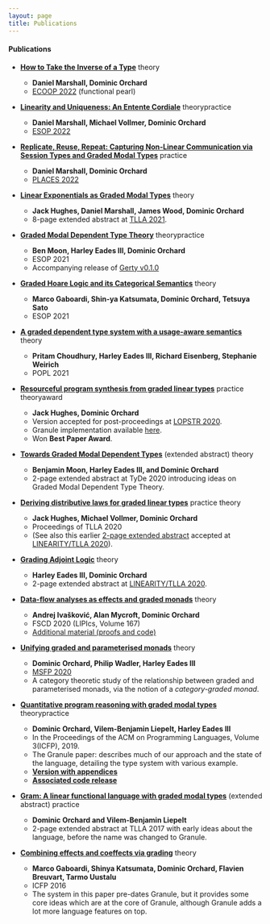 ```yaml
---
layout: page
title: Publications
---
```


#### Publications

* [__How to Take the Inverse of a Type__](http://granule-project.github.io/papers/ecoop22-paper.pdf) <span class="theory">theory</span>
  - __Daniel Marshall, Dominic Orchard__
  - [ECOOP 2022](https://2022.ecoop.org) (functional pearl)

* [__Linearity and Uniqueness: An Entente Cordiale__](https://link.springer.com/chapter/10.1007/978-3-030-99336-8_13) <span class="theory">theory</span><span class="practice">practice</span>
  - __Daniel Marshall, Michael Vollmer, Dominic Orchard__
  - [ESOP 2022](https://etaps.org/2022/esop)

* [__Replicate, Reuse, Repeat: Capturing Non-Linear Communication via Session Types and Graded Modal Types__](https://arxiv.org/abs/2203.12875) <span class="practice">practice</span>
  - __Daniel Marshall, Dominic Orchard__
  - [PLACES 2022](https://places-workshop.github.io/)

* [__Linear Exponentials as Graded Modal Types__](https://hal-lirmm.ccsd.cnrs.fr/TLLA2021/lirmm-03271465) <span class="theory">theory</span>
  - __Jack Hughes, Daniel Marshall, James Wood, Dominic Orchard__
  - 8-page extended abstract at [TLLA 2021](https://lipn.univ-paris13.fr/TLLA/2021/).

* [__Graded Modal Dependent Type Theory__](https://link.springer.com/chapter/10.1007/978-3-030-72019-3_17) <span class="theory">theory</span><span class="practice">practice</span>
  - __Ben Moon, Harley Eades III, Dominic Orchard__
  - ESOP 2021
  - Accompanying release of [Gerty v0.1.0](https://github.com/granule-project/gerty/releases/tag/v0.1.0)

* [__Graded Hoare Logic and its Categorical Semantics__](https://link.springer.com/chapter/10.1007/978-3-030-72019-3_9) <span class="theory">theory</span>
  - __Marco Gaboardi, Shin-ya Katsumata, Dominic Orchard, Tetsuya  Sato__
  - ESOP 2021

* [__A graded dependent type system with a usage-aware semantics__](https://dl.acm.org/doi/10.1145/3434331) <span class="theory">theory</span>
  - __Pritam Choudhury, Harley Eades III, Richard Eisenberg, Stephanie Weirich__
  - POPL 2021

* [__Resourceful program synthesis from graded linear types__](https://link.springer.com/content/pdf/10.1007/978-3-030-68446-4_8.pdf)  <span class="practice">practice</span> <span class="theory">theory</span><span class="award">award</span>
  - __Jack Hughes, Dominic Orchard__
  - Version accepted for post-proceedings at [LOPSTR 2020](https://nms.kcl.ac.uk/maribel.fernandez/LOPSTR2020/).
  - Granule implementation available [here](https://github.com/granule-project/granule/releases/tag/v0.7.8.0).
  - Won __Best Paper Award__.

*  [__Towards Graded Modal Dependent Types__](papers/towards-graded-modal-dependent-types.pdf) (extended abstract) <span class="theory">theory</span>
   - __Benjamin Moon, Harley Eades III, and Dominic Orchard__
   - 2-page extended abstract at TyDe 2020 introducing ideas on Graded Modal Dependent Type Theory.

* [__Deriving distributive laws for graded linear types__](https://arxiv.org/pdf/2112.14966v1.pdf)  <span class="practice">practice</span> <span class="theory">theory</span>
  - __Jack Hughes, Michael Vollmer, Dominic Orchard__
  - Proceedings of TLLA 2020
  - (See also this earlier [2-page extended abstract](http://granule-project.github.io/papers/deriving-graded-dist.pdf) accepted at [LINEARITY/TLLA 2020](https://lipn.univ-paris13.fr/LinearityTLLA2020/)).

* [__Grading Adjoint Logic__](https://arxiv.org/abs/2006.08854) <span class="theory">theory</span>
  - __Harley Eades III, Dominic Orchard__
  - 2-page extended abstract at [LINEARITY/TLLA 2020](https://lipn.univ-paris13.fr/LinearityTLLA2020/).

* [__Data-flow analyses as effects and graded monads__](https://drops.dagstuhl.de/opus/volltexte/2020/12337/pdf/LIPIcs-FSCD-2020-15.pdf) <span class="theory">theory</span>
  - __Andrej Ivašković, Alan Mycroft, Dominic Orchard__
  - FSCD 2020 (LIPIcs, Volume 167)
  - [Additional material (proofs and code)](https://zenodo.org/record/3784967#.XvW7lpNKjSc)

* [__Unifying graded and parameterised monads__](https://arxiv.org/abs/2001.10274) <span class="theory">theory</span>
   - __Dominic Orchard, Philip Wadler, Harley Eades III__
   - [MSFP 2020](https://msfp-workshop.github.io/msfp2020/)
   - A category theoretic study of the relationship between graded and
   parameterised monads, via the notion of a _category-graded monad_.


* [__Quantitative program reasoning with graded modal types__](https://www.cs.kent.ac.uk/people/staff/dao7/publ/granule-icfp19.pdf) <span class="theory">theory</span><span class="practice">practice</span>
  - __Dominic Orchard, Vilem-Benjamin Liepelt, Harley Eades III__
  - In the Proceedings of the ACM on Programming Languages, Volume 3(ICFP), 2019.
  - The Granule paper: describes much of our approach and the state
    of the language, detailing the type system with various example.
  - [__Version with appendices__](https://kar.kent.ac.uk/74450/1/paper.pdf)
  - [__Associated code release__](https://github.com/granule-project/granule/releases/tag/icfp19)

*  [__Gram: A linear functional language with graded modal types__](http://www.cs.ox.ac.uk/conferences/fscd2017/preproceedings_unprotected/TLLA_Orchard.pdf) (extended abstract) <span class="practice">practice</span>
   - __Dominic Orchard and Vilem-Benjamin Liepelt__
   - 2-page extended abstract at TLLA 2017 with early ideas about the language, before the name was changed to Granule.

* [__Combining effects and coeffects via grading__](https://kar.kent.ac.uk/57480/1/bieffects.pdf) <span class="theory">theory</span>
    - __Marco Gaboardi, Shinya Katsumata, Dominic Orchard, Flavien Breuvart, Tarmo Uustalu__
    - ICFP 2016
    - The system in this paper pre-dates Granule, but it provides some
      core ideas which are at the core of Granule, although Granule adds a lot more language features on top.
